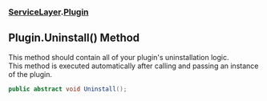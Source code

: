 ### [ServiceLayer](ServiceLayer.md 'ServiceLayer').[Plugin](ServiceLayer_Plugin.md 'ServiceLayer.Plugin')
## Plugin.Uninstall() Method
This method should contain all of your plugin's uninstallation logic.  
<remarks>This method is executed automatically after calling <see cref="M:ServiceLayer.IPluginCollection.Uninstall(ServiceLayer.Plugin)"/> and passing an instance of the plugin.</remarks>
```csharp
public abstract void Uninstall();
```
